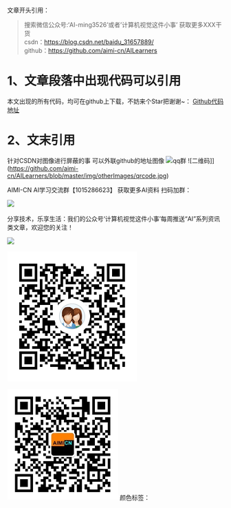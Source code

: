 文章开头引用：
> 搜索微信公众号:‘AI-ming3526’或者’计算机视觉这件小事’ 获取更多XXX干货  
> csdn：https://blog.csdn.net/baidu_31657889/  
> github：https://github.com/aimi-cn/AILearners  

# 1、文章段落中出现代码可以引用
本文出现的所有代码，均可在github上下载，不妨来个Star把谢谢~：
[Github代码地址](https://github.com/aimi-cn/AILearners/这篇文章具体代码)


# 2、文末引用

针对CSDN对图像进行屏蔽的事 可以外联github的地址图像
![qq群](https://github.com/aimi-cn/AILearners/blob/master/img/otherImages/1556097925376.png)
![二维码]](https://github.com/aimi-cn/AILearners/blob/master/img/otherImages/qrcode.jpg)

AIMI-CN AI学习交流群【1015286623】 获取更多AI资料 
扫码加群：

![](https://img-blog.csdnimg.cn/20190626104918486.png?x-oss-process=image/watermark,type_ZmFuZ3poZW5naGVpdGk,shadow_10,text_aHR0cHM6Ly9ibG9nLmNzZG4ubmV0L2JhaWR1XzMxNjU3ODg5,size_16,color_FFFFFF,t_70)

分享技术，乐享生活：我们的公众号‘计算机视觉这件小事’每周推送“AI”系列资讯类文章，欢迎您的关注！

![](https://img-blog.csdnimg.cn/20190625145118737.jpg)


![](../../img/otherImages/1556097925376.png)

![](../../img/otherImages/qrcode.jpg)
颜色标签：
<font color=red size=5></font>